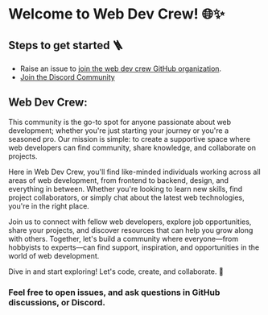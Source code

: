 # Welcome to Web Dev Crew! :globe_with_meridians::sparkles:

## Steps to get started 🪜

- Raise an issue to [join the web dev crew GitHub organization](https://github.com/Web-Dev-Crew/support/issues/new).
- [Join the Discord Community](https://discord.gg/FVESSgmqQB)

## Web Dev Crew:  

This community is the go-to spot for anyone passionate about web development; whether you're just starting your journey or you're a seasoned pro. Our mission is simple: to create a  supportive space where web developers can find community, share knowledge, and collaborate on projects.

Here in Web Dev Crew, you'll find like-minded individuals working across all areas of web development, from frontend to backend, design, and everything in between. Whether you're looking to learn new skills, find project collaborators, or simply chat about the latest web technologies, you're in the right place.

Join us to connect with fellow web developers, explore job opportunities, share your projects, and discover resources that can help you grow along with others. Together, let's build a community where everyone—from hobbyists to experts—can find support, inspiration, and opportunities in the world of web development.

Dive in and start exploring! Let's code, create, and collaborate. :rocket:

### Feel free to open issues, and ask questions in GitHub discussions, or Discord.
